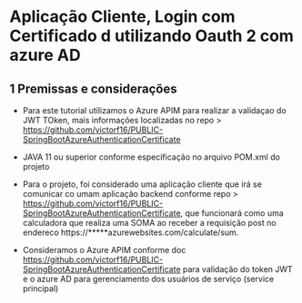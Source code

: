 # Aplicação Cliente, Login com Certificado d utilizando Oauth 2 com azure AD #

## 1 Premissas e considerações

 * Para este tutorial utilizamos o Azure APIM para realizar a validaçao do JWT TOken, mais informações localizadas no repo > https://github.com/victorf16/PUBLIC-SpringBootAzureAuthenticationCertificate

 * JAVA 11 ou superior conforme especificação no arquivo POM.xml do projeto

 * Para o projeto, foi considerado uma aplicação cliente que irá se comunicar co umam aplicação backend conforme repo > https://github.com/victorf16/PUBLIC-SpringBootAzureAuthenticationCertificate, que funcionará como uma calculadora que realiza uma SOMA
  ao receber a requisição post no endereco https://*****azurewebsites.com/calculate/sum.

 * Consideramos o Azure APIM conforme doc https://github.com/victorf16/PUBLIC-SpringBootAzureAuthenticationCertificate para validação do token JWT e o azure AD para gerenciamento dos usuários de serviço (service principal) 
  
